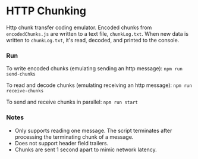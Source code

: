 # HTTP Chunking

Http chunk transfer coding emulator. Encoded chunks from `encodedChunks.js` are written to a text file, `chunkLog.txt`. When new data is written to `chunkLog.txt`, it's read, decoded, and printed to the console.


### Run
To write encoded chunks (emulating sending an http message):
`npm run send-chunks`

To read and decode chunks (emulating receiving an http message):
`npm run receive-chunks`

To send and receive chunks in parallel:
`npm run start`


### Notes
* Only supports reading one message. The script terminates after processing the terminating chunk of a message.
* Does not support header field trailers.
* Chunks are sent 1 second apart to mimic network latency.
